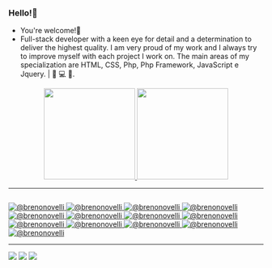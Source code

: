 ### Hello!👋
- You're welcome!🚀
- Full-stack developer with a keen eye for detail and a determination to deliver the highest quality. I am very proud of my work and I always try to improve myself with each project I work on. The main areas of my specialization are HTML, CSS, Php, Php Framework, JavaScript e Jquery. | 💜 💻 🚀.

<div align="center">
  <a href="https://github.com/BrunocasDev">
  <img height="180em" src="https://github-readme-stats.vercel.app/api?username=BrunocasDev&show_icons=true&theme=monokai&include_all_commits=true&count_private=true"/>
  <img height="180em" src="https://github-readme-stats.vercel.app/api/top-langs/?username=BrunocasDev&layout=compact&langs_count=7&theme=monokai"/>
  </a>
</div>

<hr/>

<div align="center">
  <a href="https://www.linkedin.com/in/brunocristo-dev/">
  <img height="https://avatars.githubusercontent.com/u/72399765?v=4"/>
</div>
  
![ @brenonovelli](https://img.shields.io/badge/HTML5-E34F26?style=for-the-badge&logo=HTML5&logoColor=white)
![ @brenonovelli](https://img.shields.io/badge/CSS3-1572B6?style=for-the-badge&logo=CSS3)
![ @brenonovelli](https://img.shields.io/badge/bootstrap-%238511FA.svg?style=for-the-badge&logo=bootstrap&logoColor=white)
![ @brenonovelli](https://img.shields.io/badge/tailwindcss-%2338B2AC.svg?style=for-the-badge&logo=tailwind-css&logoColor=white)
![ @brenonovelli](https://img.shields.io/badge/php-%23777BB4.svg?style=for-the-badge&logo=php&logoColor=white)
![ @brenonovelli](https://img.shields.io/badge/laravel-%23FF2D20.svg?style=for-the-badge&logo=laravel&logoColor=white)
![ @brenonovelli](https://img.shields.io/badge/CodeIgniter-%23EF4223.svg?style=for-the-badge&logo=codeIgniter&logoColor=white)
![ @brenonovelli](https://img.shields.io/badge/JavaScript-282A37?style=for-the-badge&logo=JavaScript)
![ @brenonovelli](https://img.shields.io/badge/jquery-%230769AD.svg?style=for-the-badge&logo=jquery&logoColor=white)
![ @brenonovelli](https://img.shields.io/badge/jira-%230A0FFF.svg?style=for-the-badge&logo=jira&logoColor=white)
![ @brenonovelli](https://img.shields.io/badge/mysql-%2300f.svg?style=for-the-badge&logo=mysql&logoColor=white)
![ @brenonovelli](https://img.shields.io/badge/git-%23F05033.svg?style=for-the-badge&logo=git&logoColor=white)
![ @brenonovelli](https://img.shields.io/badge/Visual%20Studio%20Code-0078d7.svg?style=for-the-badge&logo=visual-studio-code&logoColor=white)
  
<hr/>

<div>
 <a href="https://www.facebook.com/bruno.crist1245/" target="_blank"><img src="https://img.shields.io/badge/Facebook-1877F2?style=for-the-badge&logo=facebook&logoColor=white" target="_blank"></a> 
  <a href = "mailto:brunocristo55@gmail.com"><img src="https://img.shields.io/badge/-Gmail-%23333?style=for-the-badge&logo=gmail&logoColor=white" target="_blank"></a>
  <a href="https://www.linkedin.com/in/brunocristo-dev/" target="_blank"><img src="https://img.shields.io/badge/-LinkedIn-%230077B5?style=for-the-badge&logo=linkedin&logoColor=white" target="_blank"></a>
</div>

